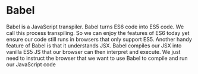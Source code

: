 # Babel
Babel is a JavaScript transpiler. Babel turns ES6 code into ES5 code. We call this process transpiling. So we can enjoy the features of ES6 today yet ensure our code still runs in browsers that only support ES5. Another handy feature of Babel is that it understands JSX. Babel compiles our JSX into vanilla ES5 JS that our browser can then interpret and execute. We just need to instruct the browser that we want to use Babel to compile and run our JavaScript code